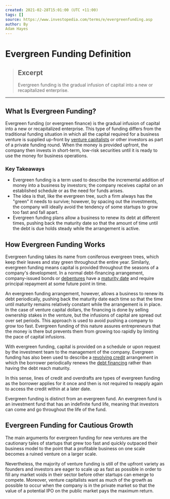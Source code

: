 ```yaml
---
created: 2021-02-28T15:01:00 (UTC +11:00)
tags: []
source: https://www.investopedia.com/terms/e/evergreenfunding.asp
author: By
Adam Hayes
---
```


# Evergreen Funding Definition

> ## Excerpt
> Evergreen funding is the gradual infusion of capital into a new or recapitalized enterprise.

---
## What Is Evergreen Funding?

Evergreen funding (or evergreen finance) is the gradual infusion of capital into a new or recapitalized enterprise. This type of funding differs from the traditional funding situation in which all the capital required for a business venture is supplied up-front by [venture capitalists](https://www.investopedia.com/terms/v/venturecapitalist.asp) or other investors as part of a private funding round. When the money is provided upfront, the company then invests in short-term, low-risk securities until it is ready to use the money for business operations.

### Key Takeaways

-   Evergreen funding is a term used to describe the incremental addition of money into a business by investors; the company receives capital on an established schedule or as the need for funds arises.
-   The idea is that, like the evergreen tree, such a firm always has the "green" it needs to survive; however, by spacing out the investments, the company will ideally avoid the tendency of some startups to grow too fast and fall apart.
-   Evergreen funding plans allow a business to renew its debt at different times, pushing back the maturity date so that the amount of time until the debt is due holds steady while the arrangement is active.

## How Evergreen Funding Works

Evergreen funding takes its name from coniferous evergreen trees, which keep their leaves and stay green throughout the entire year. Similarly, evergreen funding means capital is provided throughout the seasons of a company's development. In a normal debt-financing arrangement, company-issued bonds or [debentures](https://www.investopedia.com/terms/d/debenture.asp) have a [maturity date](https://www.investopedia.com/terms/m/maturitydate.asp) and require principal repayment at some future point in time.

An evergreen funding arrangement, however, allows a business to renew its debt periodically, pushing back the maturity date each time so that the time until maturity remains relatively constant while the arrangement is in place. In the case of venture capital dollars, the financing is done by selling ownership stakes in the venture, but the infusions of capital are spread out over set periods. This approach is used to avoid pushing a company to grow too fast. Evergreen funding of this nature assures entrepreneurs that the money is there but prevents them from growing too rapidly by limiting the pace of capital infusions.

With evergreen funding, capital is provided on a schedule or upon request by the investment team to the management of the company. Evergreen funding has also been used to describe a [revolving credit](https://www.investopedia.com/terms/r/revolvingcredit.asp) arrangement in which the borrower periodically renews the [debt financing](https://www.investopedia.com/terms/d/debtfinancing.asp) rather than having the debt reach maturity.

In this sense, lines of credit and overdrafts are types of evergreen funding as the borrower applies for it once and then is not required to reapply again to access the credit within at a later date.

Evergreen funding is distinct from an evergreen fund. An evergreen fund is an investment fund that has an indefinite fund life, meaning that investors can come and go throughout the life of the fund. 

## Evergreen Funding for Cautious Growth

The main arguments for evergreen funding for new ventures are the cautionary tales of startups that grew too fast and quickly outpaced their business model to the point that a profitable business on one scale becomes a ruined venture on a larger scale.

Nevertheless, the majority of venture funding is still of the upfront variety as founders and investors are eager to scale up as fast as possible in order to fill any market voids in their sector before other startups can emerge to compete. Moreover, venture capitalists want as much of the growth as possible to occur when the company is in the private market so that the value of a potential IPO on the public market pays the maximum return.
